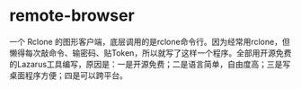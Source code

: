 # remote-browser
一个 Rclone 的图形客户端，底层调用的是rclone命令行。因为经常用rclone，但懒得每次敲命令、输密码、贴Token，所以就写了这样一个程序。全部用开源免费的Lazarus工具编写，原因是：一是开源免费；二是语言简单，自由度高；三是写桌面程序方便；四是可以跨平台。

